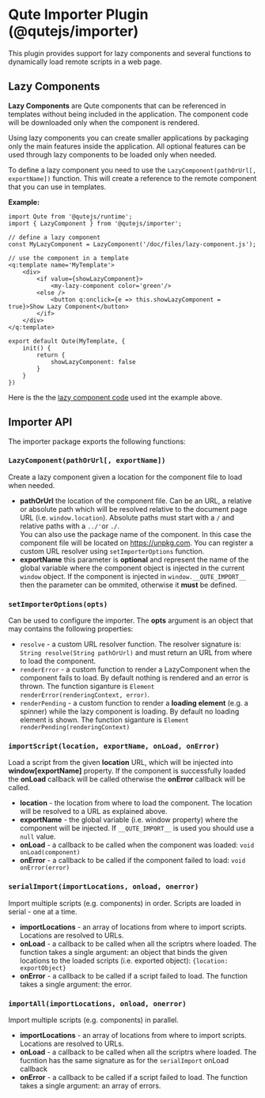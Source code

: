 # Qute Importer Plugin (@qutejs/importer)

This plugin provides support for lazy components and several functions to dynamically load remote scripts in a web page.

## Lazy Components

**Lazy Components** are Qute components that can be referenced in templates without being included in the application. The component code will be downloaded only when the component is rendered.

Using lazy components you can create smaller applications by packaging only the main features inside the application. All optional features can be used through lazy components to be loaded only when needed.

To define a lazy component you need to use the `LazyComponent(pathOrUrl[, exportName])` function. This will create a reference to the remote component that you can use in templates.

**Example:**

```jsq
import Qute from '@qutejs/runtime';
import { LazyComponent } from '@qutejs/importer';

// define a lazy component
const MyLazyComponent = LazyComponent('/doc/files/lazy-component.js');

// use the component in a template
<q:template name='MyTemplate'>
    <div>
        <if value={showLazyComponent}>
            <my-lazy-component color='green'/>
        <else />
            <button q:onclick={e => this.showLazyComponent = true}>Show Lazy Component</button>
        </if>
    </div>
</q:template>

export default Qute(MyTemplate, {
    init() {
        return {
            showLazyComponent: false
        }
    }
})
```

Here is the the [lazy component code](/doc/files/lazy-component.js) used int the example above.

## Importer API

The importer package exports the following functions:

### `LazyComponent(pathOrUrl[, exportName])`

Create a lazy component given a location for the component file to load when needed.

* **pathOrUrl** the location of the component file. Can be an URL, a relative or absolute path which will be resolved relative to the document page URL (i.e. `window.location`). Absolute paths must start with a `/` and relative paths with a `../'`or `./`.  \
You can also use the package name of the component. In this case the component file will be located on https://unpkg.com.
You can register a custom URL resolver using `setImporterOptions` function.
* **exportName** this parameter is **optional** and represent the name of the global variable where the component object is injected in the current `window` object. If the component is injected in `window.__QUTE_IMPORT__` then the parameter can be ommited, otherwise it **must** be defined.

### `setImporterOptions(opts)`

Can be used to configure the importer. The **opts** argument is an object that may contains the following properties:

* `resolve` -  a custom URL resolver function. The resolver signature is: `String resolve(String pathOrUrl)` and must return an URL from where to load the component.
* `renderError` - a custom function to render a LazyComponent when the component fails to load. By default nothing is rendered and an error is thrown. The function siganture is `Element renderError(renderingContext, error)`.
* `renderPending` - a custom function to render a **loading element** (e.g. a spinner) while the lazy component is loading. By default no loading element is shown. The function siganture is `Element renderPending(renderingContext)`

### `importScript(location, exportName, onLoad, onError)`

Load a script from the given **location** URL, which will be injected into **window[exportName]** property. If the component is successfully loaded the **onLoad** callback will be called otherwise the **onError** callback will be called.

* **location** - the location from where to load the component. The location will be resolved to a URL as explained above.
* **exportName** - the global variable (i.e. window property) where the component will be injected. If `__QUTE_IMPORT__` is used you should use a `null` value.
* **onLoad** - a callback to be called when the component was loaded: `void onLoad(component)`
* **onError** - a callback to be called if the component failed to load: `void onError(error)`

### `serialImport(importLocations, onload, onerror)`

Import multiple scripts (e.g. components) in order. Scripts are loaded in serial - one at a time.

* **importLocations** - an array of locations from where to import scripts. Locations are resolved to URLs.
* **onLoad** - a callback to be called when all the scriptrs where loaded. The function takes a single argument: an object that binds the given locations to the loaded scripts (i.e. exported object): `{location: exportObject}`
* **onError** - a callback to be called if a script failed to load. The function takes a single argument: the error.

### `importAll(importLocations, onload, onerror)`

Import multiple scripts (e.g. components) in parallel.

* **importLocations** - an array of locations from where to import scripts. Locations are resolved to URLs.
* **onLoad** - a callback to be called when all the scriptrs where loaded. The fucntion has the same signature as for the `serialImport` onLoad callback
* **onError** - a callback to be called if a script failed to load. The function takes a single argument: an array of errors.
